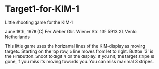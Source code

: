 # Target1-for-KIM-1

Little shooting game for the KIM-1

June 18th, 1979
(C) Fer Weber
    Gbr. Wiener Str. 139
    5913 XL Venlo
    Netherlands

This little game uses the horizantal lines of the KIM-display as moving targets. Starting on the top row, a line moves from let to right. Button '3' is the Firebutton. Shoot to digit 4 on the display. If you hit, the target stripe is gone, if you miss its moving towards you. You can miss maximal 3 stripes.

